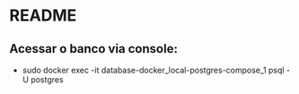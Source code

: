 # README

## Acessar o banco via console:
- sudo docker exec -it database-docker_local-postgres-compose_1 psql -U postgres